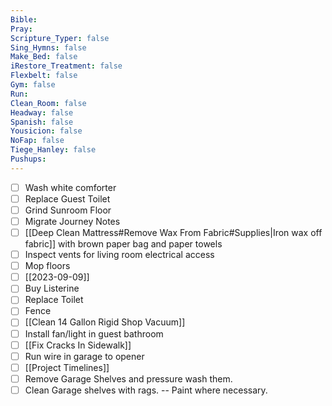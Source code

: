 ```yaml
---
Bible: 
Pray: 
Scripture_Typer: false
Sing_Hymns: false
Make_Bed: false
iRestore_Treatment: false
Flexbelt: false
Gym: false
Run: 
Clean_Room: false
Headway: false
Spanish: false
Yousicion: false
NoFap: false
Tiege_Hanley: false
Pushups:
---
```


- [ ] Wash white comforter
- [ ] Replace Guest Toilet
- [ ] Grind Sunroom Floor
- [ ] Migrate Journey Notes
- [ ] [[Deep Clean Mattress#Remove Wax From Fabric#Supplies|Iron wax off fabric]] with brown paper bag and paper towels
- [ ] Inspect vents for living room electrical access
- [ ] Mop floors
- [ ] [[2023-09-09]]
- [ ] Buy Listerine
- [ ] Replace Toilet
- [ ] Fence
- [ ] [[Clean 14 Gallon Rigid Shop Vacuum]]
- [ ] Install fan/light in guest bathroom 
- [ ] [[Fix Cracks In Sidewalk]]
- [ ] Run wire in garage to opener
- [ ] [[Project Timelines]]
- [ ] Remove Garage Shelves and pressure wash them.
- [ ] Clean Garage shelves with rags. -- Paint where necessary.